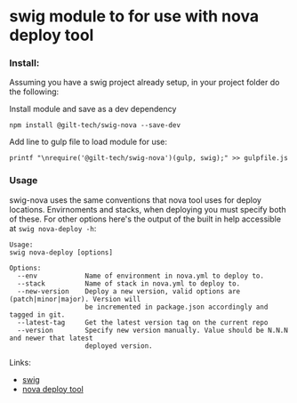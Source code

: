 # swig module to for use with nova deploy tool

### Install:

Assuming you have a swig project already setup, in your project folder do the following:

Install module and save as a dev dependency

```
npm install @gilt-tech/swig-nova --save-dev
```

Add line to gulp file to load module for use:

```
printf "\nrequire('@gilt-tech/swig-nova')(gulp, swig);" >> gulpfile.js
```


### Usage

swig-nova uses the same conventions that nova tool uses for deploy locations. Envirnoments and stacks, when deploying you must specify both of these. For other options here's the output of the built in help accessible at `swig nova-deploy -h`:

```
Usage:
swig nova-deploy [options]

Options:
  --env            Name of environment in nova.yml to deploy to.
  --stack          Name of stack in nova.yml to deploy to.
  --new-version    Deploy a new version, valid options are (patch|minor|major). Version will
                   be incremented in package.json accordingly and tagged in git.
  --latest-tag     Get the latest version tag on the current repo
  --version        Specify new version manually. Value should be N.N.N and newer that latest
                   deployed version.
```


Links:

* [swig](https://github.com/gilt/gilt-swig)
* [nova deploy tool](https://github.com/gilt/nova)
